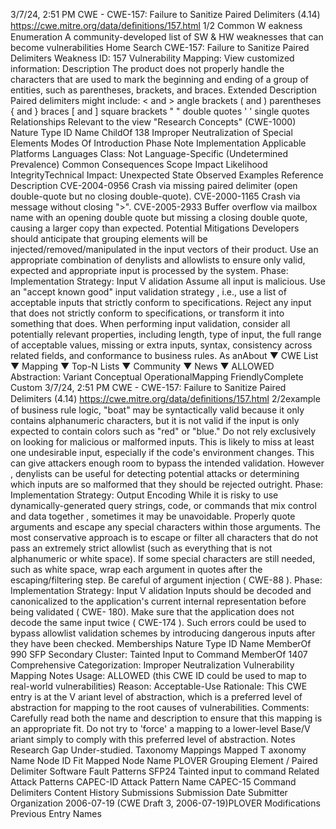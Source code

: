 3/7/24, 2:51 PM CWE - CWE-157: Failure to Sanitize Paired Delimiters (4.14)
https://cwe.mitre.org/data/deﬁnitions/157.html 1/2
Common W eakness Enumeration
A community-developed list of SW & HW weaknesses that can become
vulnerabilities
Home Search
CWE-157: Failure to Sanitize Paired Delimiters
Weakness ID: 157
Vulnerability Mapping: 
View customized information:
 Description
The product does not properly handle the characters that are used to mark the beginning and ending of a group of entities, such as
parentheses, brackets, and braces.
 Extended Description
Paired delimiters might include:
< and > angle brackets
( and ) parentheses
{ and } braces
[ and ] square brackets
" " double quotes
' ' single quotes
 Relationships
 Relevant to the view "Research Concepts" (CWE-1000)
Nature Type ID Name
ChildOf 138 Improper Neutralization of Special Elements
 Modes Of Introduction
Phase Note
Implementation
 Applicable Platforms
Languages
Class: Not Language-Specific (Undetermined Prevalence)
 Common Consequences
Scope Impact Likelihood
IntegrityTechnical Impact: Unexpected State
 Observed Examples
Reference Description
CVE-2004-0956 Crash via missing paired delimiter (open double-quote but no closing double-quote).
CVE-2000-1165 Crash via message without closing ">".
CVE-2005-2933 Buffer overflow via mailbox name with an opening double quote but missing a closing double quote,
causing a larger copy than expected.
 Potential Mitigations
Developers should anticipate that grouping elements will be injected/removed/manipulated in the input vectors of their product.
Use an appropriate combination of denylists and allowlists to ensure only valid, expected and appropriate input is processed by
the system.
Phase: Implementation
Strategy: Input V alidation
Assume all input is malicious. Use an "accept known good" input validation strategy , i.e., use a list of acceptable inputs that
strictly conform to specifications. Reject any input that does not strictly conform to specifications, or transform it into something
that does.
When performing input validation, consider all potentially relevant properties, including length, type of input, the full range of
acceptable values, missing or extra inputs, syntax, consistency across related fields, and conformance to business rules. As anAbout ▼ CWE List ▼ Mapping ▼ Top-N Lists ▼ Community ▼ News ▼
ALLOWED
Abstraction: Variant
Conceptual OperationalMapping
FriendlyComplete Custom
3/7/24, 2:51 PM CWE - CWE-157: Failure to Sanitize Paired Delimiters (4.14)
https://cwe.mitre.org/data/deﬁnitions/157.html 2/2example of business rule logic, "boat" may be syntactically valid because it only contains alphanumeric characters, but it is not
valid if the input is only expected to contain colors such as "red" or "blue."
Do not rely exclusively on looking for malicious or malformed inputs. This is likely to miss at least one undesirable input,
especially if the code's environment changes. This can give attackers enough room to bypass the intended validation. However ,
denylists can be useful for detecting potential attacks or determining which inputs are so malformed that they should be rejected
outright.
Phase: Implementation
Strategy: Output Encoding
While it is risky to use dynamically-generated query strings, code, or commands that mix control and data together , sometimes it
may be unavoidable. Properly quote arguments and escape any special characters within those arguments. The most
conservative approach is to escape or filter all characters that do not pass an extremely strict allowlist (such as everything that is
not alphanumeric or white space). If some special characters are still needed, such as white space, wrap each argument in
quotes after the escaping/filtering step. Be careful of argument injection ( CWE-88 ).
Phase: Implementation
Strategy: Input V alidation
Inputs should be decoded and canonicalized to the application's current internal representation before being validated ( CWE-
180). Make sure that the application does not decode the same input twice ( CWE-174 ). Such errors could be used to bypass
allowlist validation schemes by introducing dangerous inputs after they have been checked.
 Memberships
Nature Type ID Name
MemberOf 990 SFP Secondary Cluster: Tainted Input to Command
MemberOf 1407 Comprehensive Categorization: Improper Neutralization
 Vulnerability Mapping Notes
Usage: ALLOWED (this CWE ID could be used to map to real-world vulnerabilities)
Reason: Acceptable-Use
Rationale:
This CWE entry is at the V ariant level of abstraction, which is a preferred level of abstraction for mapping to the root causes of
vulnerabilities.
Comments:
Carefully read both the name and description to ensure that this mapping is an appropriate fit. Do not try to 'force' a mapping to a
lower-level Base/V ariant simply to comply with this preferred level of abstraction.
 Notes
Research Gap
Under-studied.
 Taxonomy Mappings
Mapped T axonomy Name Node ID Fit Mapped Node Name
PLOVER Grouping Element / Paired Delimiter
Software Fault Patterns SFP24 Tainted input to command
 Related Attack Patterns
CAPEC-ID Attack Pattern Name
CAPEC-15 Command Delimiters
 Content History
 Submissions
Submission Date Submitter Organization
2006-07-19
(CWE Draft 3, 2006-07-19)PLOVER
 Modifications
 Previous Entry Names
